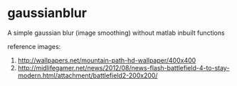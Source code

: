 # gaussianblur
A simple gaussian blur (image smoothing) without matlab inbuilt functions

reference images:
1. http://wallpapers.net/mountain-path-hd-wallpaper/400x400
2. http://midlifegamer.net/news/2012/08/news-flash-battlefield-4-to-stay-modern.html/attachment/battlefield2-200x200/
